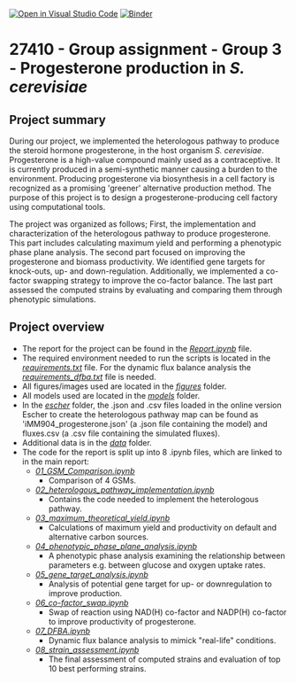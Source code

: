 [![Open in Visual Studio Code](https://classroom.github.com/assets/open-in-vscode-c66648af7eb3fe8bc4f294546bfd86ef473780cde1dea487d3c4ff354943c9ae.svg)](https://classroom.github.com/online_ide?assignment_repo_id=9156172&assignment_repo_type=AssignmentRepo)
[![Binder](https://mybinder.org/badge_logo.svg)](https://mybinder.org/v2/gh/27410/27410-group-assigment-group_3/main)

# 27410 - Group assignment - Group 3 - Progesterone production in *S. cerevisiae*

## Project summary
During our project, we implemented the heterologous pathway to produce the steroid hormone progesterone, in the host organism *S. cerevisiae*. Progesterone is a high-value compound mainly used as a contraceptive. It is currently produced in a semi-synthetic manner causing a burden to the environment. 
Producing progesterone via biosynthesis in a cell factory is recognized as a promising 'greener' alternative production method. 
The purpose of this project is to design a progesterone-producing cell factory using computational tools.
<!-- If progesterone can be produced in a cell factory, it would create a sustainable "green" production, meaning that this implementation is helps ensure a sustainable and healthy future for all.  -->

The project was organized as follows; First, the implementation and characterization of the heterologous pathway to produce progesterone. This part includes calculating maximum yield and performing a phenotypic phase plane analysis. 
The second part focused on improving the progesterone and biomass productivity. We identified gene targets for knock-outs, up- and down-regulation. Additionally, we implemented a co-factor swapping strategy to improve the co-factor balance. 
The last part assessed the computed strains by evaluating and comparing them through phenotypic simulations.

<!-- finding gene targets for knockadditional cell factory engineering strategies. -->
<!-- including manually knocking out relevant genes based on literature reviews, as well as performing gene target analysis to locate other relevant genes that can be knocked-out, or up- or downregulated, and a co-factor swap analysis for better performance of the strain.  -->

## Project overview
- The report for the project can be found in the _[Report.ipynb](Report.ipynb)_ file. 
- The required environment needed to run the scripts is located in the _[requirements.txt](requirements.txt)_ file. For the dynamic flux balance analysis the _[requirements_dfba.txt](requirements_dfba.txt)_ file is needed.
- All figures/images used are located in the _[figures](figures)_ folder.
- All models used are located in the _[models](models)_ folder.
- In the _[escher](escher)_ folder,  the .json and .csv files loaded in the online version Escher to create the heterologous pathway map can be found as 'iMM904_progesterone.json' (a .json file containing the model) and fluxes.csv (a .csv file containing the simulated fluxes).
- Additional data is in the _[data](data)_ folder.
- The code for the report is split up into 8 .ipynb files, which are linked to in the main report:
    - _[01_GSM_Comparison.ipynb](01_GSM_Comparison.ipynb)_
        - Comparison of 4 GSMs.
    - _[02_heterologous_pathway_implementation.ipynb](02_heterologous_pathway_implementation.ipynb)_
        - Contains the code needed to implement the heterologous pathway.
    - _[03_maximum_theoretical_yield.ipynb](03_maximum_theoretical_yield.ipynb)_
        - Calculations of maximum yield and productivity on default and alternative carbon sources.
    - _[04_phenotypic_phase_plane_analysis.ipynb](04_phenotypic_phase_plane_analysis.ipynb)_
        - A phenotypic phase analysis examining the relationship between parameters e.g. between glucose and oxygen uptake rates.
    - _[05_gene_target_analysis.ipynb](05_gene_target_analysis.ipynb)_
        - Analysis of potential gene target for up- or downregulation to improve production.
    - _[06_co-factor_swap.ipynb](06_co-factor_swap.ipynb)_
        - Swap of reaction using NAD(H) co-factor and NADP(H) co-factor to improve productivity of progesterone.
    - _[07_DFBA.ipynb](07_DFBA.ipynb)_
        - Dynamic flux balance analysis to mimick "real-life" conditions.
    - _[08_strain_assessment.ipynb](08_strain_assessment.ipynb)_
        - The final assessment of computed strains and evaluation of top 10 best performing strains.


    
